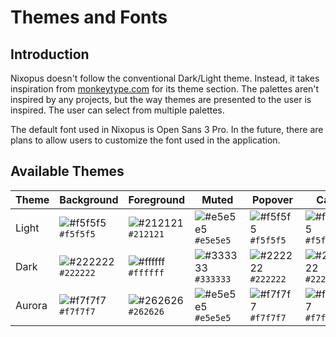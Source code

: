 # Themes and Fonts

## Introduction
Nixopus doesn't follow the conventional Dark/Light theme. Instead, it takes inspiration from [monkeytype.com](https://monkeytype.com/) for its theme section. The palettes aren't inspired by any projects, but the way themes are presented to the user is inspired. The user can select from multiple palettes.

The default font used in Nixopus is Open Sans 3 Pro. In the future, there are plans to allow users to customize the font used in the application.

## Available Themes
| Theme | Background | Foreground | Muted | Popover | Card | Border | Input | Primary | Secondary | Accent | Destructive | Ring |
| --- | --- | --- | --- | --- | --- | --- | --- | --- | --- | --- | --- | --- |
| Light | ![#f5f5f5](https://via.placeholder.com/15/f5f5f5/000000?text=+) `#f5f5f5` | ![#212121](https://via.placeholder.com/15/212121/000000?text=+) `#212121` | ![#e5e5e5](https://via.placeholder.com/15/e5e5e5/000000?text=+) `#e5e5e5` | ![#f5f5f5](https://via.placeholder.com/15/f5f5f5/000000?text=+) `#f5f5f5` | ![#f5f5f5](https://via.placeholder.com/15/f5f5f5/000000?text=+) `#f5f5f5` | ![#e5e5e5](https://via.placeholder.com/15/e5e5e5/000000?text=+) `#e5e5e5` | ![#e5e5e5](https://via.placeholder.com/15/e5e5e5/000000?text=+) `#e5e5e5` | ![#3498db](https://via.placeholder.com/15/3498db/000000?text=+) `#3498db` | ![#e5e5e5](https://via.placeholder.com/15/e5e5e5/000000?text=+) `#e5e5e5` | ![#e5e5e5](https://via.placeholder.com/15/e5e5e5/000000?text=+) `#e5e5e5` | ![#e74c3c](https://via.placeholder.com/15/e74c3c/000000?text=+) `#e74c3c` | ![#3498db](https://via.placeholder.com/15/3498db/000000?text=+) `#3498db` |
| Dark | ![#222222](https://via.placeholder.com/15/222222/000000?text=+) `#222222` | ![#ffffff](https://via.placeholder.com/15/ffffff/000000?text=+) `#ffffff` | ![#333333](https://via.placeholder.com/15/333333/000000?text=+) `#333333` | ![#222222](https://via.placeholder.com/15/222222/000000?text=+) `#222222` | ![#222222](https://via.placeholder.com/15/222222/000000?text=+) `#222222` | ![#333333](https://via.placeholder.com/15/333333/000000?text=+) `#333333` | ![#333333](https://via.placeholder.com/15/333333/000000?text=+) `#333333` | ![#3498db](https://via.placeholder.com/15/3498db/000000?text=+) `#3498db` | ![#333333](https://via.placeholder.com/15/333333/000000?text=+) `#333333` | ![#333333](https://via.placeholder.com/15/333333/000000?text=+) `#333333` | ![#e74c3c](https://via.placeholder.com/15/e74c3c/000000?text=+) `#e74c3c` | ![#3498db](https://via.placeholder.com/15/3498db/000000?text=+) `#3498db` |
| Aurora | ![#f7f7f7](https://via.placeholder.com/15/f7f7f7/000000?text=+) `#f7f7f7` | ![#262626](https://via.placeholder.com/15/262626/000000?text=+) `#262626` | ![#e5e5e5](https://via.placeholder.com/15/e5e5e5/000000?text=+) `#e5e5e5` | ![#f7f7f7](https://via.placeholder.com/15/f7f7f7/000000?text=+) `#f7f7f7` | ![#f7f7f7](https://via.placeholder.com/15/f7f7f7/000000?text=+) `#f7f7f7` | ![#e5e5e5](https://via.placeholder.com/15/e5e5e5/000000?text=+) `#e5e5e5` | ![#e5e5e5](https://via.placeholder.com/15/e5e5e5/000000?text=+) `#e5e5e5` | ![#3498db](https://via.placeholder.com/15/3498db/000000?text=+) `#3498db` | ![#e5e5e5](https://via.placeholder.com/15/e5e5e5/000000?text=+) `#e5e5e5` | ![#e5e5e5](https://via.placeholder.com/15/e5e5e5/000000?text=+) `#e5e5e5` | ![#e74c3c](https://via.placeholder.com/15/e74c3c/000000?text=+) `#e74c3c` | ![#3498db](https://via.placeholder.com/15/3498db/000000?text=+) `#3498db` |
